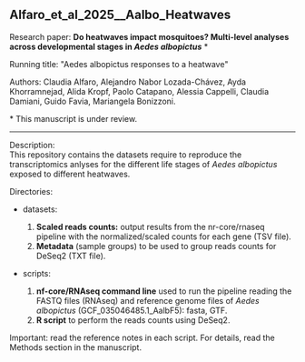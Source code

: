 ## Alfaro_et_al_2025__Aalbo_Heatwaves


Research paper: **Do heatwaves impact mosquitoes? Multi-level analyses across developmental stages in *Aedes albopictus*** \*

Running title: "Aedes albopictus responses to a heatwave"

Authors: Claudia Alfaro, Alejandro Nabor Lozada-Chávez, Ayda Khorramnejad, Alida Kropf, Paolo Catapano, Alessia Cappelli, Claudia Damiani, Guido Favia, Mariangela Bonizzoni.

\* This manuscript is under review.

---

Description:\
This repository contains the datasets require to reproduce the transcriptomics anlyses for the different life stages of *Aedes albopictus* exposed to different heatwaves.

Directories:
- datasets:
    1) **Scaled reads counts:** output results from the nr-core/rnaseq pipeline with the normalized/scaled counts for each gene (TSV file).
    2) **Metadata** (sample groups) to be used to group reads counts for DeSeq2 (TXT file).
       
- scripts:
    1) **nf-core/RNAseq command line** used to run the pipeline reading the FASTQ files (RNAseq) and reference genome files of *Aedes albopictus* (GCF_035046485.1_AalbF5): fasta, GTF.
    2) **R script** to perform the reads counts using DeSeq2.

Important: read the reference notes in each script. For details, read the Methods section in the manuscript. 
